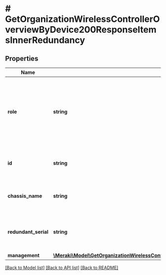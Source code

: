 # # GetOrganizationWirelessControllerOverviewByDevice200ResponseItemsInnerRedundancy

## Properties

Name | Type | Description | Notes
------------ | ------------- | ------------- | -------------
**role** | **string** | Wireless LAN controller role(Active, Active recovery, Standby hot, Standby recovery and Offline) | [optional]
**id** | **string** | Wireless LAN controller redundancy ID | [optional]
**chassis_name** | **string** | Wireless LAN controller chassis name | [optional]
**redundant_serial** | **string** | Wireless LAN controller redundant device serial | [optional]
**management** | [**\Meraki\Model\GetOrganizationWirelessControllerOverviewByDevice200ResponseItemsInnerRedundancyManagement**](GetOrganizationWirelessControllerOverviewByDevice200ResponseItemsInnerRedundancyManagement.md) |  | [optional]

[[Back to Model list]](../../README.md#models) [[Back to API list]](../../README.md#endpoints) [[Back to README]](../../README.md)
